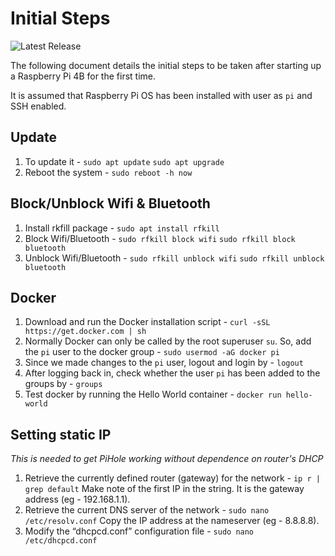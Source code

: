﻿# Initial Steps
![Latest Release](https://img.shields.io/badge/Updated%20on-6th%20July-informational?style=for-the-badge)

The following document details the initial steps to be taken after starting up a Raspberry Pi 4B for the first time.

It is assumed that Raspberry Pi OS has been installed with user as `pi` and SSH enabled.

## Update
1. To update it - 
`sudo apt update`
`sudo apt upgrade`
2. Reboot the system - `sudo reboot -h now`

## Block/Unblock Wifi & Bluetooth
1. Install rkfill package - `sudo apt install rfkill`
2. Block Wifi/Bluetooth - `sudo rfkill block wifi` `sudo rfkill block bluetooth`
3. Unblock Wifi/Bluetooth - `sudo rfkill unblock wifi` `sudo rfkill unblock bluetooth`

## Docker
1. Download and run the Docker installation script -
`curl -sSL https://get.docker.com | sh`
2. Normally Docker can only be called by the root superuser `su`. So, add the `pi` user to the docker group -
`sudo usermod -aG docker pi`
3. Since we made changes to the `pi` user, logout and login by - `logout`
4. After logging back in, check whether the user `pi` has been added to the groups by - `groups`
5. Test docker by running the Hello World container - 
`docker run hello-world`

## Setting static IP
*This is needed to get PiHole working without dependence on router's DHCP*
1. Retrieve the currently defined router (gateway) for the network - `ip r | grep default`
Make note of the first IP in the string. It is the gateway address (eg - 192.168.1.1).
2. Retrieve the current DNS server of the network - `sudo nano /etc/resolv.conf`
Copy the IP address at the nameserver (eg - 8.8.8.8).
3. Modify the “dhcpcd.conf” configuration file - `sudo nano /etc/dhcpcd.conf`
